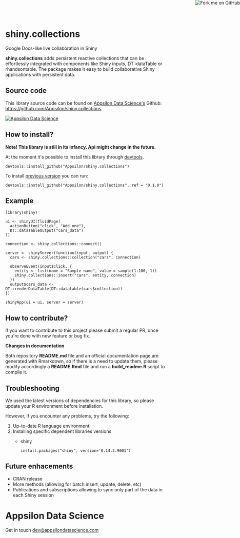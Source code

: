 
<link href="http://fonts.googleapis.com/css?family=Lato:300,700,300italic|Inconsolata" rel="stylesheet" type="text/css"> <link href='docs/style.css' rel='stylesheet' type='text/css'>

shiny.collections
=================

Google Docs-like live collaboration in Shiny

**shiny.collections** adds persistent reactive collections that can be effortlessly integrated with components like Shiny inputs, DT::dataTable or rhandsontable. The package makes it easy to build collaborative Shiny applications with persistent data.

<!-- #Basic tutorial article is available on [Appsilon Data Science blog](your_future_art_link). -->
<!-- Live demo link below 
<p style="text-align: center; font-size: x-large;">
<a href="http://appsilondatascience.com/demo">Live demo</a>
</p>-->

Source code
-----------

This library source code can be found on [Appsilon Data Science's](http://appsilondatascience.com) Github: <br> <https://github.com/Appsilon/shiny.collections>

<a href="http://appsilondatascience.com"><img alt="Appsilon Data Science" src="https://cdn.rawgit.com/Appsilon/website-cdn/gh-pages/logo-white.png"/></a>

How to install?
---------------

**Note! This library is still in its infancy. Api might change in the future.**

At the moment it's possible to install this library through [devtools](https://github.com/hadley/devtools).

    devtools::install_github("Appsilon/shiny.collections")

To install [previous version]() you can run:

    devtools::install_github("Appsilon/shiny.collections", ref = "0.1.0")

Example
-------

    library(shiny)

    ui <- shinyUI(fluidPage(
      actionButton("click", "Add one"),
      DT::dataTableOutput("cars_data")
    ))

    connection <- shiny.collections::connect()

    server <- shinyServer(function(input, output) {
      cars <- shiny.collections::collection("cars", connection)

      observeEvent(input$click, {
        entity <- list(name = "Sample name", value = sample(1:100, 1))
        shiny.collections::insert("cars", entity, connection)
      })
      output$cars_data <- DT::renderDataTable(DT::datatable(cars$collection))
    })

    shinyApp(ui = ui, server = server)

How to contribute?
------------------

If you want to contribute to this project please submit a regular PR, once you're done with new feature or bug fix.<br>

**Changes in documentation**

Both repository **README.md** file and an official documentation page are generated with Rmarkdown, so if there is a need to update them, please modify accordingly a **README.Rmd** file and run a **build\_readme.R** script to compile it.

Troubleshooting
---------------

We used the latest versions of dependencies for this library, so please update your R environment before installation.

However, if you encounter any problems, try the following:

1.  Up-to-date R language environment
2.  Installing specific dependent libraries versions
    -   shiny

            install.packages("shiny", version='0.14.2.9001')

Future enhacements
------------------

-   CRAN release
-   More methods (allowing for batch insert, update, delete, etc)
-   Publications and subscriptions allowing to sync only part of the data in each Shiny session

Appsilon Data Science
=====================

<script>
document.write('<div class="subheader"> We Provide End-to-End Data Science Solutions </div>  <div class="logo"><a href="http://appsilondatascience.com"><img alt="Appsilon Data Science" src="https://cdn.rawgit.com/Appsilon/website-cdn/gh-pages/logo-white.png" /></a></div>');
</script>
Get in touch [dev@appsilondatascience.com](dev@appsilondatascience.com)

<a href="https://github.com/Appsilon/shiny.collections"><img style="position: absolute; margin: 0; top: 0; right: 0; border: 0;" src="https://camo.githubusercontent.com/38ef81f8aca64bb9a64448d0d70f1308ef5341ab/68747470733a2f2f73332e616d617a6f6e6177732e636f6d2f6769746875622f726962626f6e732f666f726b6d655f72696768745f6461726b626c75655f3132313632312e706e67" alt="Fork me on GitHub" data-canonical-src="https://s3.amazonaws.com/github/ribbons/forkme_right_darkblue_121621.png"></a>
